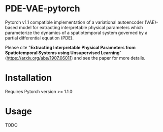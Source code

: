 # PDE-VAE-pytorch

Pytorch v1.1 compatible implementation of a variational autoencoder (VAE)-based model for extracting interpretable physical parameters which parameterize the dynamics of a spatiotemporal system governed by a partial differential equation (PDE).

Please cite "**Extracting Interpretable Physical Parameters from Spatiotemporal Systems using Unsupervised Learning**" (https://arxiv.org/abs/1907.06011) and see the paper for more details.

# Installation
Requires Pytorch version >= 1.1.0

# Usage
TODO
